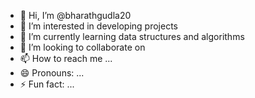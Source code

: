 - 👋 Hi, I’m @bharathgudla20
- 👀 I’m interested in developing projects
- 🌱 I’m currently learning  data structures and algorithms
- 💞️ I’m looking to collaborate on 
- 📫 How to reach me ...
- 😄 Pronouns: ...
- ⚡ Fun fact: ...

<!---
bharathgudla20/bharathgudla20 is a ✨ special ✨ repository because its `README.md` (this file) appears on your GitHub profile.
You can click the Preview link to take a look at your changes.
--->
